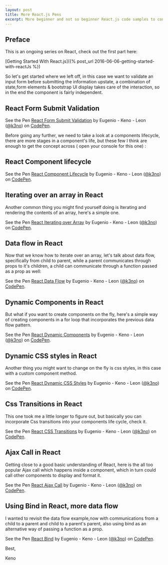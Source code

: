 ```yaml
---
layout: post
title: More React.js Pens
excerpt: More beginner and not so beginner React.js code samples to continue learning.
---
```


<h2><b>Preface</b></h2>

This is an ongoing series on React, check out the first part here:

[Getting Started With React.js]({% post_url 2016-06-06-getting-started-with-reactJs %})


So let's get started where we left off, in this case we want to validate an input form before submitting the information upstate, a combination of state,form elements & bootstrap UI display takes care of the interaction, so in the end the component is fairly independent.

<h2><b>React Form Submit Validation</b></h2>

<p data-height="340" data-theme-id="0" data-slug-hash="KMdMpq" data-default-tab="js,result" data-user="k3no" data-embed-version="2" class="codepen">See the Pen <a href="http://codepen.io/k3no/pen/KMdMpq/">React Form Submit Validation</a> by Eugenio - Keno -  Leon (<a href="http://codepen.io/k3no">@k3no</a>) on <a href="http://codepen.io">CodePen</a>.</p>
<script async src="//assets.codepen.io/assets/embed/ei.js"></script>

Before going any further, we need to take a look at a components lifecycle, there are more stages in a component's life, but these few I think are enough to get the concept across ( open your console for this one) :

<h2><b>React Component lifecycle</b></h2>

<p data-height="340" data-theme-id="0" data-slug-hash="xOZGaP" data-default-tab="js,result" data-user="k3no" data-embed-version="2" class="codepen">See the Pen <a href="http://codepen.io/k3no/pen/xOZGaP/">React Component Lifecycle</a> by Eugenio - Keno -  Leon (<a href="http://codepen.io/k3no">@k3no</a>) on <a href="http://codepen.io">CodePen</a>.</p>
<script async src="//assets.codepen.io/assets/embed/ei.js"></script>


<h2><b>Iterating over an array in React</b></h2>

Another common thing you might find yourself doing is Iterating and rendering the contents of an array, here's a simple one.

<p data-height="340" data-theme-id="0" data-slug-hash="YWwEWg" data-default-tab="js,result" data-user="k3no" data-embed-version="2" class="codepen">See the Pen <a href="http://codepen.io/k3no/pen/YWwEWg/">React  Iterating over Array</a> by Eugenio - Keno -  Leon (<a href="http://codepen.io/k3no">@k3no</a>) on <a href="http://codepen.io">CodePen</a>.</p>
<script async src="//assets.codepen.io/assets/embed/ei.js"></script>

<h2><b>Data flow in React</b></h2>

Now that we know how to iterate over an array, let's talk about data flow, specifically from child to parent, while a parent communicates through props to it's children, a child can communicate through a function passed as a prop as well:

<p data-height="340" data-theme-id="0" data-slug-hash="vKLvPm" data-default-tab="js,result" data-user="k3no" data-embed-version="2" class="codepen">See the Pen <a href="http://codepen.io/k3no/pen/vKLvPm/">React  Data Flow</a> by Eugenio - Keno -  Leon (<a href="http://codepen.io/k3no">@k3no</a>) on <a href="http://codepen.io">CodePen</a>.</p>
<script async src="//assets.codepen.io/assets/embed/ei.js"></script>


<h2><b>Dynamic Components in React</b></h2>

But what if you want to create components on the fly, here's a simple way of creating components in a for loop that incorporates the previous data flow pattern.

<p data-height="340" data-theme-id="0" data-slug-hash="QENwbq" data-default-tab="js,result" data-user="k3no" data-embed-version="2" class="codepen">See the Pen <a href="http://codepen.io/k3no/pen/QENwbq/">React  Dynamic Components</a> by Eugenio - Keno -  Leon (<a href="http://codepen.io/k3no">@k3no</a>) on <a href="http://codepen.io">CodePen</a>.</p>
<script async src="//assets.codepen.io/assets/embed/ei.js"></script>


<h2><b>Dynamic CSS styles in React</b></h2>

Another thing you might want to change on the fly is css styles, in this case with a custom component method.

<p data-height="340" data-theme-id="0" data-slug-hash="gMrKbX" data-default-tab="js,result" data-user="k3no" data-embed-version="2" class="codepen">See the Pen <a href="http://codepen.io/k3no/pen/gMrKbX/">React  Dynamic CSS Styles</a> by Eugenio - Keno -  Leon (<a href="http://codepen.io/k3no">@k3no</a>) on <a href="http://codepen.io">CodePen</a>.</p>
<script async src="//assets.codepen.io/assets/embed/ei.js"></script>


<h2><b>Css Transitions in React</b></h2>

This one took me a little longer to figure out, but basically you can incorporate Css transitions into your components life cycle, check it.

<p data-height="340" data-theme-id="0" data-slug-hash="vKKJmY" data-default-tab="js,result" data-user="k3no" data-embed-version="2" class="codepen">See the Pen <a href="http://codepen.io/k3no/pen/vKKJmY/">React  CSS Transitions</a> by Eugenio - Keno -  Leon (<a href="http://codepen.io/k3no">@k3no</a>) on <a href="http://codepen.io">CodePen</a>.</p>
<script async src="//assets.codepen.io/assets/embed/ei.js"></script>


<h2><b>Ajax Call in React</b></h2>

Getting close to a good basic understanding of React, here is the all too popular Ajax call which happens inside a component, which in turn could call other components to display and format it.

<p data-height="340" data-theme-id="0" data-slug-hash="bewEpE" data-default-tab="js,result" data-user="k3no" data-embed-version="2" class="codepen">See the Pen <a href="http://codepen.io/k3no/pen/bewEpE/">React Ajax Call</a> by Eugenio - Keno -  Leon (<a href="http://codepen.io/k3no">@k3no</a>) on <a href="http://codepen.io">CodePen</a>.</p>
<script async src="//assets.codepen.io/assets/embed/ei.js"></script>


<h2><b>Using Bind in React, more data flow</b></h2>

I wanted to revisit the data flow example,now with communications from a child to a parent and child to a parent's parent, also using bind as an alternative way of passing a function as a prop.

<p data-height="340" data-theme-id="0" data-slug-hash="NrRpJg" data-default-tab="js,result" data-user="k3no" data-embed-version="2" class="codepen">See the Pen <a href="http://codepen.io/k3no/pen/NrRpJg/">React Bind</a> by Eugenio - Keno -  Leon (<a href="http://codepen.io/k3no">@k3no</a>) on <a href="http://codepen.io">CodePen</a>.</p>
<script async src="//assets.codepen.io/assets/embed/ei.js"></script>

Best,

Keno
